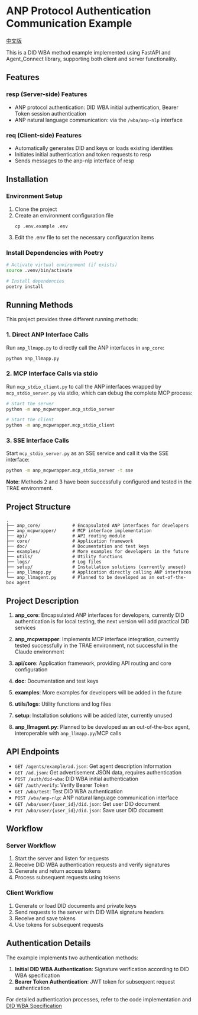 # ANP Protocol Authentication Communication Example

[中文版](README.md)

This is a DID WBA method example implemented using FastAPI and Agent_Connect library, supporting both client and server functionality.

## Features

### resp (Server-side) Features
- ANP protocol authentication: DID WBA initial authentication, Bearer Token session authentication
- ANP natural language communication: via the `/wba/anp-nlp` interface

### req (Client-side) Features
- Automatically generates DID and keys or loads existing identities
- Initiates initial authentication and token requests to resp
- Sends messages to the anp-nlp interface of resp

## Installation

### Environment Setup

1. Clone the project
2. Create an environment configuration file
   ```
   cp .env.example .env
   ```
3. Edit the .env file to set the necessary configuration items

### Install Dependencies with Poetry

```bash
# Activate virtual environment (if exists)
source .venv/bin/activate

# Install dependencies
poetry install
```

## Running Methods

This project provides three different running methods:

### 1. Direct ANP Interface Calls

Run `anp_llmapp.py` to directly call the ANP interfaces in `anp_core`:

```bash
python anp_llmapp.py
```

### 2. MCP Interface Calls via stdio

Run `mcp_stdio_client.py` to call the ANP interfaces wrapped by `mcp_stdio_server.py` via stdio, which can debug the complete MCP process:

```bash
# Start the server
python -m anp_mcpwrapper.mcp_stdio_server

# Start the client
python -m anp_mcpwrapper.mcp_stdio_client
```

### 3. SSE Interface Calls

Start `mcp_stdio_server.py` as an SSE service and call it via the SSE interface:

```bash
python -m anp_mcpwrapper.mcp_stdio_server -t sse
```

**Note**: Methods 2 and 3 have been successfully configured and tested in the TRAE environment.

## Project Structure

```
.
├── anp_core/            # Encapsulated ANP interfaces for developers
├── anp_mcpwrapper/      # MCP interface implementation
├── api/                 # API routing module
├── core/                # Application framework
├── doc/                 # Documentation and test keys
├── examples/            # More examples for developers in the future
├── utils/               # Utility functions
├── logs/                # Log files
├── setup/               # Installation solutions (currently unused)
├── anp_llmapp.py        # Application directly calling ANP interfaces
└── anp_llmagent.py      # Planned to be developed as an out-of-the-box agent
```

## Project Description

1. **anp_core**: Encapsulated ANP interfaces for developers, currently DID authentication is for local testing, the next version will add practical DID services

2. **anp_mcpwrapper**: Implements MCP interface integration, currently tested successfully in the TRAE environment, not successful in the Claude environment

3. **api/core**: Application framework, providing API routing and core configuration

4. **doc**: Documentation and test keys

5. **examples**: More examples for developers will be added in the future

6. **utils/logs**: Utility functions and log files

7. **setup**: Installation solutions will be added later, currently unused

8. **anp_llmagent.py**: Planned to be developed as an out-of-the-box agent, interoperable with `anp_llmapp.py`/MCP calls

## API Endpoints

- `GET /agents/example/ad.json`: Get agent description information
- `GET /ad.json`: Get advertisement JSON data, requires authentication
- `POST /auth/did-wba`: DID WBA initial authentication
- `GET /auth/verify`: Verify Bearer Token
- `GET /wba/test`: Test DID WBA authentication
- `POST /wba/anp-nlp`: ANP natural language communication interface
- `GET /wba/user/{user_id}/did.json`: Get user DID document
- `PUT /wba/user/{user_id}/did.json`: Save user DID document

## Workflow

### Server Workflow
1. Start the server and listen for requests
2. Receive DID WBA authentication requests and verify signatures
3. Generate and return access tokens
4. Process subsequent requests using tokens

### Client Workflow
1. Generate or load DID documents and private keys
2. Send requests to the server with DID WBA signature headers
3. Receive and save tokens
4. Use tokens for subsequent requests

## Authentication Details

The example implements two authentication methods:

1. **Initial DID WBA Authentication**: Signature verification according to DID WBA specification
2. **Bearer Token Authentication**: JWT token for subsequent request authentication

For detailed authentication processes, refer to the code implementation and [DID WBA Specification](https://github.com/agent-network-protocol/AgentNetworkProtocol/blob/main/chinese/03-did%3Awba%E6%96%B9%E6%B3%95%E8%A7%84%E8%8C%83.md)
